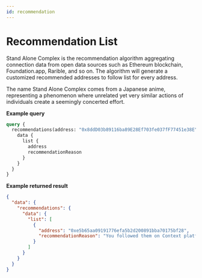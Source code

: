 ```yaml
---
id: recommendation
---
```


# Recommendation List

Stand Alone Complex is the recommendation algorithm aggregating connection data from open data sources such as Ethereum blockchain, Foundation.app, Rarible, and so on. The algorithm will generate a customized recommended addresses to follow list for every address.

The name Stand Alone Complex comes from a Japanese anime, representing a phenomenon where unrelated yet very similar actions of individuals create a seemingly concerted effort.

**Example query**

```graphql
query {
  recommendations(address: "0x8ddD03b89116ba89E28Ef703fe037fF77451e38E") {
    data {
      list {
        address
        recommendationReason
      }
    }
  }
}
```

**Example returned result**

```json
{
  "data": {
    "recommendations": {
      "data": {
        "list": [
          {
            "address": "0xe5b65aa09191776efa5b2d200891bba70175bf28",
            "recommendationReason": "You followed them on Context platform"
          }
        ]
      }
    }
  }
}
```
